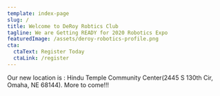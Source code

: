 ```yaml
---
template: index-page
slug: /
title: Welcome to DeRoy Robtics Club
tagline: We are Getting READY for 2020 Robotics Expo
featuredImage: /assets/deroy-robotics-profile.png
cta:
  ctaText: Register Today
  ctaLink: /register
---
```

Our new location is : Hindu Temple Community Center(2445 S 130th Cir, Omaha, NE 68144). More to come!!!